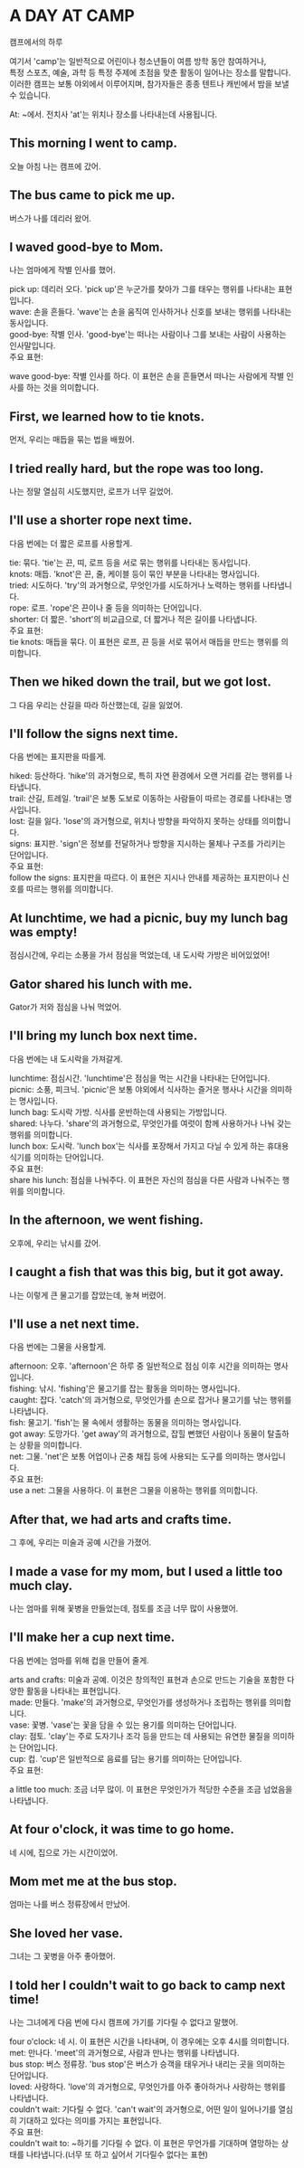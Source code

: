 # A DAY AT CAMP
캠프에서의 하루

여기서 'camp'는 일반적으로 어린이나 청소년들이 여름 방학 동안 참여하거나,  
특정 스포츠, 예술, 과학 등 특정 주제에 초점을 맞춘 활동이 일어나는 장소를 말합니다.  
이러한 캠프는 보통 야외에서 이루어지며, 참가자들은 종종 텐트나 캐빈에서 밤을 보낼 수 있습니다.

At: ~에서. 전치사 'at'는 위치나 장소를 나타내는데 사용됩니다.

## This morning I went to camp.
오늘 아침 나는 캠프에 갔어.

## The bus came to pick me up.
버스가 나를 데리러 왔어.

## I waved good-bye to Mom.
나는 엄마에게 작별 인사를 했어.

pick up: 데리러 오다. 'pick up'은 누군가를 찾아가 그를 태우는 행위를 나타내는 표현입니다.  
wave: 손을 흔들다. 'wave'는 손을 움직여 인사하거나 신호를 보내는 행위를 나타내는 동사입니다.  
good-bye: 작별 인사. 'good-bye'는 떠나는 사람이나 그를 보내는 사람이 사용하는 인사말입니다.  
주요 표현:

wave good-bye: 작별 인사를 하다. 이 표현은 손을 흔들면서 떠나는 사람에게 작별 인사를 하는 것을 의미합니다.  

## First, we learned how to tie knots.
먼저, 우리는 매듭을 묶는 법을 배웠어.

## I tried really hard, but the rope was too long.
나는 정말 열심히 시도했지만, 로프가 너무 길었어.

## I'll use a shorter rope next time.
다음 번에는 더 짧은 로프를 사용할게.

tie: 묶다. 'tie'는 끈, 띠, 로프 등을 서로 묶는 행위를 나타내는 동사입니다.  
knots: 매듭. 'knot'은 끈, 줄, 케이블 등이 묶인 부분을 나타내는 명사입니다.  
tried: 시도하다. 'try'의 과거형으로, 무엇인가를 시도하거나 노력하는 행위를 나타냅니다.  
rope: 로프. 'rope'은 끈이나 줄 등을 의미하는 단어입니다.  
shorter: 더 짧은. 'short'의 비교급으로, 더 짧거나 적은 길이를 나타냅니다.  
주요 표현:  
tie knots: 매듭을 묶다. 이 표현은 로프, 끈 등을 서로 묶어서 매듭을 만드는 행위를 의미합니다.  

## Then we hiked down the trail, but we got lost.
그 다음 우리는 산길을 따라 하산했는데, 길을 잃었어.

## I'll follow the signs next time.
다음 번에는 표지판을 따를게.

hiked: 등산하다. 'hike'의 과거형으로, 특히 자연 환경에서 오랜 거리를 걷는 행위를 나타냅니다.  
trail: 산길, 트레일. 'trail'은 보통 도보로 이동하는 사람들이 따르는 경로를 나타내는 명사입니다.  
lost: 길을 잃다. 'lose'의 과거형으로, 위치나 방향을 파악하지 못하는 상태를 의미합니다.  
signs: 표지판. 'sign'은 정보를 전달하거나 방향을 지시하는 물체나 구조를 가리키는 단어입니다.  
주요 표현:  
follow the signs: 표지판을 따르다. 이 표현은 지시나 안내를 제공하는 표지판이나 신호를 따르는 행위를 의미합니다.  

## At lunchtime, we had a picnic, buy my lunch bag was empty!
점심시간에, 우리는 소풍을 가서 점심을 먹었는데, 내 도시락 가방은 비어있었어!

## Gator shared his lunch with me.
Gator가 저와 점심을 나눠 먹었어.

## I'll bring my lunch box next time.
다음 번에는 내 도시락을 가져갈게.

lunchtime: 점심시간. 'lunchtime'은 점심을 먹는 시간을 나타내는 단어입니다.  
picnic: 소풍, 피크닉. 'picnic'은 보통 야외에서 식사하는 즐거운 행사나 시간을 의미하는 명사입니다.  
lunch bag: 도시락 가방. 식사를 운반하는데 사용되는 가방입니다.  
shared: 나누다. 'share'의 과거형으로, 무엇인가를 여럿이 함께 사용하거나 나눠 갖는 행위를 의미합니다.  
lunch box: 도시락. 'lunch box'는 식사를 포장해서 가지고 다닐 수 있게 하는 휴대용 식기를 의미하는 단어입니다.  
주요 표현:  
share his lunch: 점심을 나눠주다. 이 표현은 자신의 점심을 다른 사람과 나눠주는 행위를 의미합니다.  

## In the afternoon, we went fishing. 
오후에, 우리는 낚시를 갔어.

## I caught a fish that was this big, but it got away.
나는 이렇게 큰 물고기를 잡았는데, 놓쳐 버렸어.

## I'll use a net next time.
다음 번에는 그물을 사용할게.

afternoon: 오후. 'afternoon'은 하루 중 일반적으로 점심 이후 시간을 의미하는 명사입니다.  
fishing: 낚시. 'fishing'은 물고기를 잡는 활동을 의미하는 명사입니다.  
caught: 잡다. 'catch'의 과거형으로, 무엇인가를 손으로 잡거나 물고기를 낚는 행위를 나타냅니다.  
fish: 물고기. 'fish'는 물 속에서 생활하는 동물을 의미하는 명사입니다.  
got away: 도망가다. 'get away'의 과거형으로, 잡힐 뻔했던 사람이나 동물이 탈출하는 상황을 의미합니다.  
net: 그물. 'net'은 보통 어업이나 곤충 채집 등에 사용되는 도구를 의미하는 명사입니다.  
주요 표현:  
use a net: 그물을 사용하다. 이 표현은 그물을 이용하는 행위를 의미합니다.  

## After that, we had arts and crafts time.
그 후에, 우리는 미술과 공예 시간을 가졌어.

## I made a vase for my mom, but I used a little too much clay.
나는 엄마를 위해 꽃병을 만들었는데, 점토를 조금 너무 많이 사용했어.

## I'll make her a cup next time.
다음 번에는 엄마를 위해 컵을 만들어 줄게.

arts and crafts: 미술과 공예. 이것은 창의적인 표현과 손으로 만드는 기술을 포함한 다양한 활동을 나타내는 표현입니다.  
made: 만들다. 'make'의 과거형으로, 무엇인가를 생성하거나 조립하는 행위를 의미합니다.  
vase: 꽃병. 'vase'는 꽃을 담을 수 있는 용기를 의미하는 단어입니다.  
clay: 점토. 'clay'는 주로 도자기나 조각 등을 만드는 데 사용되는 유연한 물질을 의미하는 단어입니다.  
cup: 컵. 'cup'은 일반적으로 음료를 담는 용기를 의미하는 단어입니다.  
주요 표현:

a little too much: 조금 너무 많이. 이 표현은 무엇인가가 적당한 수준을 조금 넘었음을 나타냅니다.  


## At four o'clock, it was time to go home.
네 시에, 집으로 가는 시간이었어.

## Mom met me at the bus stop.
엄마는 나를 버스 정류장에서 만났어.

## She loved her vase.
그녀는 그 꽃병을 아주 좋아했어.

## I told her I couldn't wait to go back to camp next time!
나는 그녀에게 다음 번에 다시 캠프에 가기를 기다릴 수 없다고 말했어.

four o'clock: 네 시. 이 표현은 시간을 나타내며, 이 경우에는 오후 4시를 의미합니다.  
met: 만나다. 'meet'의 과거형으로, 사람과 만나는 행위를 나타냅니다.  
bus stop: 버스 정류장. 'bus stop'은 버스가 승객을 태우거나 내리는 곳을 의미하는 단어입니다.  
loved: 사랑하다. 'love'의 과거형으로, 무엇인가를 아주 좋아하거나 사랑하는 행위를 나타냅니다.  
couldn't wait: 기다릴 수 없다. 'can't wait'의 과거형으로, 어떤 일이 일어나기를 열심히 기대하고 있다는 의미를 가지는 표현입니다.  
주요 표현:  
couldn't wait to: ~하기를 기다릴 수 없다. 이 표현은 무언가를 기대하며 열망하는 상태를 나타냅니다.(너무 또 하고 싶어서 기다릴수 없다는 표현)
